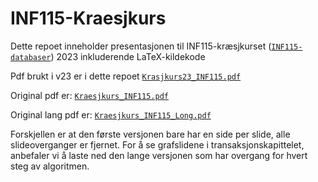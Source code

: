 # INF115-Kraesjkurs
Dette repoet inneholder presentasjonen til INF115-kræsjkurset ([``INF115-databaser``](https://www.uib.no/emne/INF115)) 2023 inkluderende LaTeX-kildekode

Pdf brukt i v23 er i dette repoet [``Krasjkurs23_INF115.pdf``](KOMMER)

Original pdf er: [``Kraesjkurs_INF115.pdf``](https://github.com/Dabendorf/INF115-Kraesjkurs/raw/master/Kraesjkurs_INF115.pdf)

Original lang pdf er: [``Kraesjkurs_INF115_Long.pdf``](https://github.com/Dabendorf/INF115-Kraesjkurs/raw/master/Kraesjkurs_INF115_Long.pdf)

Forskjellen er at den første versjonen bare har en side per slide, alle slideoverganger er fjernet. For å se grafslidene i transaksjonskapittelet, anbefaler vi å laste ned den lange versjonen som har overgang for hvert steg av algoritmen.
